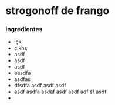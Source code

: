 # strogonoff de frango

### ingredientes

- lçk
- çlkhs
- asdf
- asdf
- asdf
- aasdfa
- asdfas
- dfsdfa asdf asdf asdf 
- asdf asdfa asdaf asdf asdf adf sf asdf 
- 